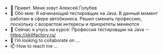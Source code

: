 - 👋 Привет. Меня зовут Алексей Голубев
- 👀 Обо мне:
 Я начинающий тестировщик на Java. В данный момент работаю в сфере автобизнеса. Решил 
 сменить профессию, поскольку с возрастом интересы и приорететы меняются
- 🌱 Сейчас я учусь на курсе: Профессия тестировщик на Java
 -- https://skillfactory.ru/
- 💞️ I’m looking to collaborate on ...
- 📫 How to reach me ...

<!---
KI0II/KI0II is a ✨ special ✨ repository because its `README.md` (this file) appears on your GitHub profile.
You can click the Preview link to take a look at your changes.
--->
